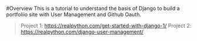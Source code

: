 #Overview 
This is a tutorial to understand the basis of Django to build a portfoliio site with User Management and Github Oauth.

> Project 1: 
https://realpython.com/get-started-with-django-1/
> Project 2:
https://realpython.com/django-user-management/
